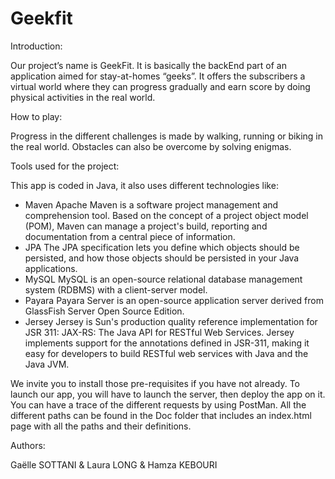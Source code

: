 # Geekfit

  Introduction:

Our project’s name is GeekFit. It is basically the backEnd part of an application aimed for stay-at-homes “geeks”. It offers the subscribers a virtual world where they can progress gradually and earn score by doing physical activities in the real world.

  How to play:

Progress in the different challenges is made by walking, running or biking in the real world. Obstacles can also be overcome by solving enigmas.

  Tools used for the project:

This app is coded in Java, it also uses different technologies like:

  -	Maven
Apache Maven is a software project management and comprehension tool. Based on the concept of a project object model (POM), Maven can manage a project's build, reporting and documentation from a central piece of information.
  -	JPA
The JPA specification lets you define which objects should be persisted, and how those objects should be persisted in your Java applications.
  -	MySQL
MySQL is an open-source relational database management system (RDBMS) with a client-server model.
  -	Payara
Payara Server is an open-source application server derived from GlassFish Server Open Source Edition.
  -	Jersey
Jersey is Sun's production quality reference implementation for JSR 311: JAX-RS: The Java API for RESTful Web Services. Jersey implements support for the annotations defined in JSR-311, making it easy for developers to build RESTful web services with Java and the Java JVM.

We invite you to install those pre-requisites if you have not already.
To launch our app, you will have to launch the server, then deploy the app on it. You can have a trace of the different requests by using PostMan.
All the different paths can be found in the Doc folder that includes an index.html page with all the paths and their definitions.

  Authors:

Gaëlle SOTTANI & Laura LONG & Hamza KEBOURI
